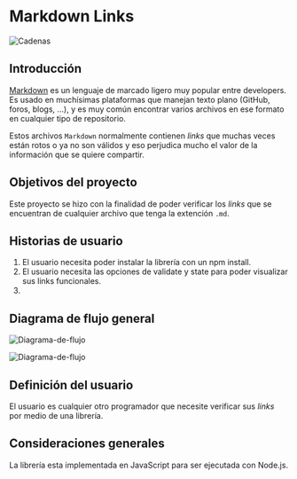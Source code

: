 # Markdown Links
![Cadenas](https://user-images.githubusercontent.com/110297/42118443-b7a5f1f0-7bc8-11e8-96ad-9cc5593715a6.jpg)

## Introducción

[Markdown](https://es.wikipedia.rg/wiki/Markdown) es un lenguaje de marcado
ligero muy popular entre developers. Es usado en muchísimas plataformas que
manejan texto plano (GitHub, foros, blogs, ...), y es muy común
encontrar varios archivos en ese formato en cualquier tipo de repositorio.

Estos archivos `Markdown` normalmente contienen _links_ que
muchas veces están rotos o ya no son válidos y eso perjudica mucho el valor de
la información que se quiere compartir.

## Objetivos del proyecto 

Este proyecto se hizo con la finalidad de poder verificar los _links_ que se encuentran de cualquier archivo que tenga la extención `.md`.

## Historias de usuario 

1. El usuario necesita poder instalar la librería con un npm install.
2. El usuario necesita las opciones de validate y state para poder visualizar sus links funcionales.
3. 

## Diagrama de flujo general 

![Diagrama-de-flujo](https://drive.google.com/uc?export=view&id=18OOfbQs83IBP_bCaDhXFLbmQk0cEopd1)

![Diagrama-de-flujo](https://drive.google.com/file/d/18OOfbQs83IBP_bCaDhXFLbmQk0cEopd1/view?usp=sharing)



## Definición del usuario

El usuario es cualquier otro programador que necesite verificar sus _links_ por medio de una librería.

## Consideraciones generales

La librería esta implementada en JavaScript para ser ejecutada con
Node.js.

<!-- ### Archivos del proyecto

- `README.md` con descripción del módulo, instrucciones de instalación/uso,
  documentación del API y ejemplos. Todo lo relevante para que cualquier
  developer que quiera usar tu librería pueda hacerlo sin inconvenientes.
- `index.js`: Desde este archivo debes exportar una función (`mdLinks`).
- `package.json` con nombre, versión, descripción, autores, licencia,
  dependencias, scripts (pretest, test, ...)
- `.editorconfig` con configuración para editores de texto.
- `.eslintrc` con configuración para linter.
- `.gitignore` para ignorar `node_modules` u otras carpetas que no deban
  incluirse en control de versiones (`git`).
- `test/md-links.spec.js` debe contener los tests unitarios para la función
  `mdLinks()`. Tu implementación debe pasar estos test. -->
